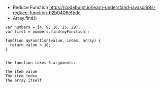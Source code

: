 - Reduce Function 
https://codeburst.io/learn-understand-javascripts-reduce-function-b2b0406efbdc
- Array.find()
```
var numbers = [4, 9, 16, 25, 29];
var first = numbers.find(myFunction);

function myFunction(value, index, array) {
  return value > 18;
}


the function takes 3 arguments:

The item value
The item index
The array itself
```
